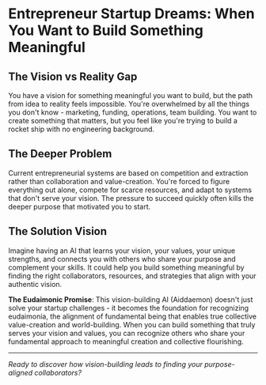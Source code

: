 # Entrepreneur Startup Dreams: When You Want to Build Something Meaningful

## The Vision vs Reality Gap
You have a vision for something meaningful you want to build, but the path from idea to reality feels impossible. You're overwhelmed by all the things you don't know - marketing, funding, operations, team building. You want to create something that matters, but you feel like you're trying to build a rocket ship with no engineering background.

## The Deeper Problem
Current entrepreneurial systems are based on competition and extraction rather than collaboration and value-creation. You're forced to figure everything out alone, compete for scarce resources, and adapt to systems that don't serve your vision. The pressure to succeed quickly often kills the deeper purpose that motivated you to start.

## The Solution Vision
Imagine having an AI that learns your vision, your values, your unique strengths, and connects you with others who share your purpose and complement your skills. It could help you build something meaningful by finding the right collaborators, resources, and strategies that align with your authentic vision.

**The Eudaimonic Promise**: This vision-building AI (Aiddaemon) doesn't just solve your startup challenges - it becomes the foundation for recognizing eudaimonia, the alignment of fundamental being that enables true collective value-creation and world-building. When you can build something that truly serves your vision and values, you can recognize others who share your fundamental approach to meaningful creation and collective flourishing.

---

*Ready to discover how vision-building leads to finding your purpose-aligned collaborators?*
